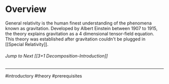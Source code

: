 # Overview
General relativity is the human finest understanding of the phenomena known as gravitation. Developed by Albert Einstein between 1907 to 1915, the theory explains gravitation as a 4 dimensional tensor-field equation. This theory was established after gravitation couldn't be plugged in [[Special Relativity]]. 


###### Jump to Next [[3+1 Decomposition-Introduction]]
---
#introductory #theory #prerequisites 